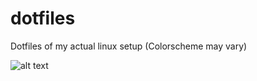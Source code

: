 # dotfiles
Dotfiles of my actual linux setup (Colorscheme may vary)

![alt text](https://i.redd.it/r0cf8reh45121.png)
